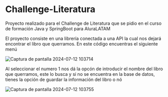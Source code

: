 # Challenge-Literatura
Proyecto realizado para el Challenge de Literatura que se pidio en el curso de formación Java y SpringBoot para AluraLATAM

El proyecto consiste en una librería conectada a una API la cual nos dejará encontrar el libro que querramos. En este código encuentras el siguiente menú


![Captura de pantalla 2024-07-12 103714](https://github.com/user-attachments/assets/f33f98cb-006c-41bb-a5a9-42677f299c63)


Al seleccionar el numero 1 nos dá la opcón de introducir el nombre del libro que querramos, este lo busca y si no se encuentra en la base de datos, tienes la opción de guardar la información del libro o nó


![Captura de pantalla 2024-07-12 103755](https://github.com/user-attachments/assets/a788d94f-4c1d-43a4-aee0-b709a31d641f)
